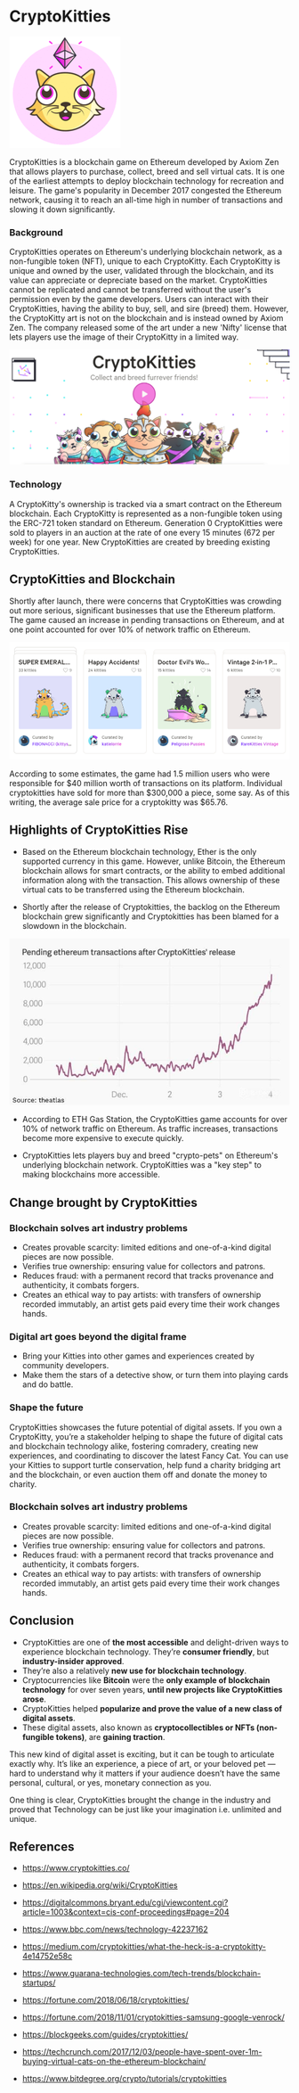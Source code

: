 # CryptoKitties

![logo](Images/cryptokitty_logo.gif)

CryptoKitties is a blockchain game on Ethereum developed by Axiom Zen that allows players to purchase, collect, breed and sell virtual cats. It is one of the earliest attempts to deploy blockchain technology for recreation and leisure. The game's popularity in December 2017 congested the Ethereum network, causing it to reach an all-time high in number of transactions and slowing it down significantly. 

### Background

CryptoKitties operates on Ethereum's underlying blockchain network, as a non-fungible token (NFT), unique to each CryptoKitty. Each CryptoKitty is unique and owned by the user, validated through the blockchain, and its value can appreciate or depreciate based on the market. CryptoKitties cannot be replicated and cannot be transferred without the user's permission even by the game developers. Users can interact with their CryptoKitties, having the ability to buy, sell, and sire (breed) them. However, the CryptoKitty art is not on the blockchain and is instead owned by Axiom Zen. The company released some of the art under a new 'Nifty' license that lets players use the image of their CryptoKitty in a limited way.

![kities](Images/kitties.png)

### Technology

A CryptoKitty's ownership is tracked via a smart contract on the Ethereum blockchain. Each CryptoKitty is represented as a non-fungible token using the ERC-721 token standard on Ethereum. Generation 0 CryptoKitties were sold to players in an auction at the rate of one every 15 minutes (672 per week) for one year. New CryptoKitties are created by breeding existing CryptoKitties.

## CryptoKitties and Blockchain
Shortly after launch, there were concerns that CryptoKitties was crowding out more serious, significant businesses that use the Ethereum platform. The game caused an increase in pending transactions on Ethereum, and at one point accounted for over 10% of network traffic on Ethereum.

![many_kitties](Images/many_kitties.png)

According to some estimates, the game had 1.5 million users who were responsible for $40 million worth of transactions on its platform. Individual cryptokitties have sold for more than $300,000 a piece, some say. As of this writing, the average sale price for a cryptokitty was $65.76.

## Highlights of CryptoKitties Rise

* Based on the Ethereum blockchain technology, Ether is the only supported currency in this game. However, unlike Bitcoin, the Ethereum blockchain allows for smart contracts, or the ability to embed additional information along with the transaction. This allows ownership of these virtual cats to be transferred using the Ethereum blockchain.

* Shortly after the release of Cryptokitties, the backlog on the Ethereum blockchain
grew significantly and Cryptokitties has been blamed for a slowdown in the blockchain. 

![impact](Images/impact.jpg)

* According to ETH Gas Station, the CryptoKitties game accounts for over 10% of network traffic on Ethereum. As traffic increases, transactions become more expensive to execute quickly.

* CryptoKitties lets players buy and breed "crypto-pets" on Ethereum's underlying blockchain network. CryptoKitties was a "key step" to making blockchains more accessible.

## Change brought by CryptoKitties
### Blockchain solves art industry problems
* Creates provable scarcity: limited editions and one-of-a-kind digital pieces are now possible.
* Verifies true ownership: ensuring value for collectors and patrons.
* Reduces fraud: with a permanent record that tracks provenance and authenticity, it combats forgers.
* Creates an ethical way to pay artists: with transfers of ownership recorded immutably, an artist gets paid every time their work changes hands.

### Digital art goes beyond the digital frame
* Bring your Kitties into other games and experiences created by community developers.
* Make them the stars of a detective show, or turn them into playing cards and do battle.

### Shape the future
CryptoKitties showcases the future potential of digital assets. If you own a CryptoKitty, you’re a stakeholder helping to shape the future of digital cats and blockchain technology alike, fostering comradery, creating new experiences, and coordinating to discover the latest Fancy Cat. You can use your Kitties to support turtle conservation, help fund a charity bridging art and the blockchain, or even auction them off and donate the money to charity.

### Blockchain solves art industry problems
* Creates provable scarcity: limited editions and one-of-a-kind digital pieces are now possible.
* Verifies true ownership: ensuring value for collectors and patrons.
* Reduces fraud: with a permanent record that tracks provenance and authenticity, it combats forgers.
* Creates an ethical way to pay artists: with transfers of ownership recorded immutably, an artist gets paid every time their work changes hands.

## Conclusion
* CryptoKitties are one of **the most accessible** and delight-driven ways to experience blockchain technology. They’re **consumer friendly**, but **industry-insider approved**.
* They’re also a relatively **new use for blockchain technology**.
* Cryptocurrencies like **Bitcoin** were the **only example of blockchain technology** for over seven years, **until new projects like CryptoKitties arose**.
* CryptoKitties helped **popularize and prove the value of a new class of digital assets**.
* These digital assets, also known as **cryptocollectibles or NFTs (non-fungible tokens)**, are **gaining traction**.

This new kind of digital asset is exciting, but it can be tough to articulate exactly why. It’s like an experience, a piece of art, or your beloved pet — hard to understand why it matters if your audience doesn’t have the same personal, cultural, or yes, monetary connection as you. 

One thing is clear, CryptoKitties brought the change in the industry and proved that Technology can be just like your imagination i.e. unlimited and unique.

## References

* https://www.cryptokitties.co/

* https://en.wikipedia.org/wiki/CryptoKitties

* https://digitalcommons.bryant.edu/cgi/viewcontent.cgi?article=1003&context=cis-conf-proceedings#page=204

* https://www.bbc.com/news/technology-42237162

* https://medium.com/cryptokitties/what-the-heck-is-a-cryptokitty-4e14752e58c

* https://www.guarana-technologies.com/tech-trends/blockchain-startups/

* https://fortune.com/2018/06/18/cryptokitties/

* https://fortune.com/2018/11/01/cryptokitties-samsung-google-venrock/

* https://blockgeeks.com/guides/cryptokitties/

* https://techcrunch.com/2017/12/03/people-have-spent-over-1m-buying-virtual-cats-on-the-ethereum-blockchain/

* https://www.bitdegree.org/crypto/tutorials/cryptokitties